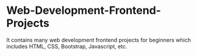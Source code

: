 # Web-Development-Frontend-Projects
It contains many web development frontend projects for beginners which includes HTML, CSS, Bootstrap, Javascript, etc.
